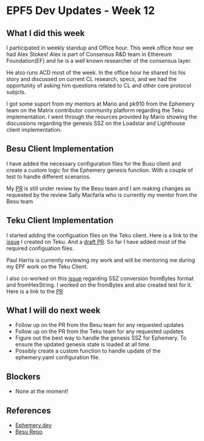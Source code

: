 # EPF5 Dev Updates - Week 12

## What I did this week
I participated in weekly standup and Office hour. 
This week office hour we had Alex Stokes! Alex is part of Consensus R&D team in Ethereum Foundation(EF) and he is a well known researcher of the consensus layer. 

He also runs ACD most of the week. In the office hour he shared his his story and discussed on current CL research, specs, and we had the opportunity of asking him questions related to CL and other core protocol subjcts.

I got some suport from my mentors at Mario and pk910 from the Ephemery team on the Matrix contributor community platform regarding the Teku implementation. I went through the reources provided by Mario showing the discussions  regarding the genesis SSZ on the Loadstar and Lighthouse client implementation.

## Besu Client Implementation

I have added the necessary configuration files for the Busu client and create a custom logic for the Ephemery genesis function. With a couple of test to handle different scenarios.

My [PR](https://github.com/hyperledger/besu/pull/7471/) is still under review by the Besu team and I am making changes as requested by the review Sally Macfarla who is currently my mentor from the Besu team

## Teku Client Implementation
I started adding the configuation files on the Teku client. Here is a link to the [issue](https://github.com/Consensys/teku/issues/8537) I created on Teku. And a [draft PR](https://github.com/Consensys/teku/pull/8543). So far I have added most of the required configuation files. 

Paul Harris is currently reviewing my work and will be mentoring me during my EPF work on the Teku Client.

I also co-worked on this [issue](https://github.com/Consensys/teku/issues/8506) regarding SSZ conversion fromBytes format and fromHexString. I worked on the fromBytes and also created test for it. Here is a link to the [PR](https://github.com/Consensys/teku/pull/8540)


## What I will do next week
- Follow up on the PR from the Besu team for any requested updates
- Follow up on the PR from the Teku team for any requested updates
- Figure out the best way to handle the genesis SSZ for Ephemery. To ensure the updated genesis state is loaded at all time.
- Possibly create a custom function to handle update of the ephemery.yaml configuration file.


## Blockers 

- None at the moment!


## References
- [Ephemery.dev](https://ephemery.dev)
- [Besu Repo](https://github.com/hyperledger/besu)

 